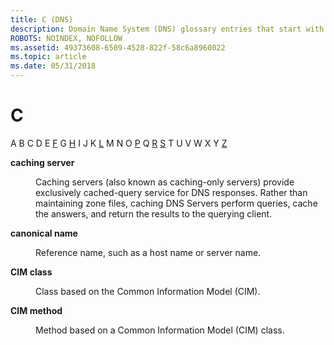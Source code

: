 ```yaml
---
title: C (DNS)
description: Domain Name System (DNS) glossary entries that start with C.
ROBOTS: NOINDEX, NOFOLLOW
ms.assetid: 49373608-6509-4528-822f-58c6a8960022
ms.topic: article
ms.date: 05/31/2018
---
```


# C

A B C D E [F](f-gly.md) G [H](h-gly.md) I J K [L](l-gly.md) M N O [P](p-gly.md) Q [R](r-gly.md) [S](s-gly.md) T U V W X Y [Z](z-gly.md)

<dl> <dt>

<span id="_dns_caching_server_gly"></span><span id="_DNS_CACHING_SERVER_GLY"></span>**caching server**
</dt> <dd>

Caching servers (also known as caching-only servers) provide exclusively cached-query service for DNS responses. Rather than maintaining zone files, caching DNS Servers perform queries, cache the answers, and return the results to the querying client.

</dd> <dt>

<span id="_dns_canonical_name_gly"></span><span id="_DNS_CANONICAL_NAME_GLY"></span>**canonical name**
</dt> <dd>

Reference name, such as a host name or server name.

</dd> <dt>

<span id="_dns_cim_class_gly"></span><span id="_DNS_CIM_CLASS_GLY"></span>**CIM class**
</dt> <dd>

Class based on the Common Information Model (CIM).

</dd> <dt>

<span id="_dns_cim_method_gly"></span><span id="_DNS_CIM_METHOD_GLY"></span>**CIM method**
</dt> <dd>

Method based on a Common Information Model (CIM) class.

</dd> </dl>

 

 





